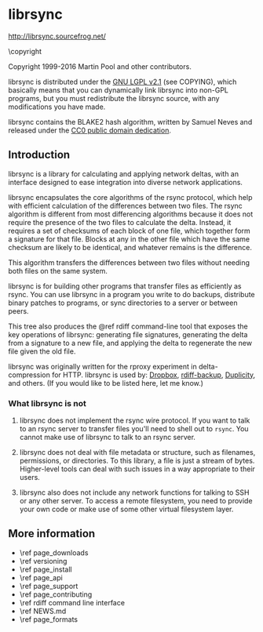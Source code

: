 # librsync

http://librsync.sourcefrog.net/

\copyright

Copyright 1999-2016 Martin Pool and other contributors.

librsync is distributed under the [GNU LGPL v2.1][LGPL]
(see COPYING), which basically
means that you can dynamically link librsync into non-GPL programs, but you
must redistribute the librsync source, with any modifications you have made.

[LGPL]: http://www.gnu.org/licenses/old-licenses/lgpl-2.1.en.html

librsync contains the BLAKE2 hash algorithm, written by Samuel Neves and
released under the [CC0 public domain dedication][CC0].

[CC0]: http://creativecommons.org/publicdomain/zero/1.0/


## Introduction

librsync is a library for calculating and applying network deltas,
with an interface designed to ease integration into diverse
network applications.

librsync encapsulates the core algorithms of the rsync protocol, which
help with efficient calculation of the differences between two files.
The rsync algorithm is different from most differencing algorithms
because it does not require the presence of the two files to calculate
the delta.  Instead, it requires a set of checksums of each block of
one file, which together form a signature for that file.  Blocks at
any in the other file which have the same checksum are likely to be
identical, and whatever remains is the difference.

This algorithm transfers the differences between two files without
needing both files on the same system.

librsync is for building other programs that transfer files as efficiently
as rsync. You can use librsync in a program you write to do backups,
distribute binary patches to programs, or sync directories to a server
or between peers.

This tree also produces the @ref rdiff command-line tool that exposes the key
operations of librsync: generating file signatures, generating the delta from a
signature to a new file, and applying the delta to regenerate the new file
given the old file.

librsync was originally written for the rproxy experiment in
delta-compression for HTTP.
librsync is used by: [Dropbox](https://dropbox.com/),
[rdiff-backup](http://www.nongnu.org/rdiff-backup/),
[Duplicity](http://www.nongnu.org/duplicity/), and others.
(If you would like to be listed here, let me know.)

### What librsync is not

1. librsync does not implement the rsync wire protocol. If you want to talk to
an rsync server to transfer files you'll need to shell out to `rsync`.
You cannot make use of librsync to talk to an rsync server.

2. librsync does not deal with file metadata or structure, such as filenames,
permissions, or directories. To this library, a file is just a stream of bytes.
Higher-level tools can deal with such issues in a way appropriate to their
users.
 
3. librsync also does not include any network functions for talking to SSH
or any other server. To access a remote filesystem, you need to provide
your own code or make use of some other virtual filesystem layer.


## More information

* \ref page_downloads
* \ref versioning
* \ref page_install
* \ref page_api
* \ref page_support
* \ref page_contributing
* \ref rdiff command line interface
* \ref NEWS.md
* \ref page_formats
